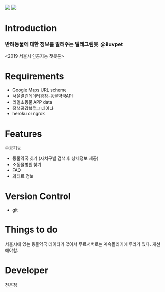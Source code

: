 <a href='https://www.python.org/downloads/release/python-370/'><img src=https://img.shields.io/badge/python-3.7-blue></a>
<a href='https://pypi.org/project/Flask/'><img src=https://img.shields.io/badge/flask-1.1.1-orange></a>


# Introduction
### 반려동물에 대한 정보를 알려주는 텔레그램봇. @iluvpet <br />
<2019 서울시 인공지능 챗봇톤><br />

# Requirements
* Google Maps URL scheme
* 서울열린데이터광장-동물약국API
* 리얼소동물 APP data
* 정책공감블로그 데이타
* heroku or ngrok

# Features
주요기능<br />
* 동물약국 찾기 (자치구별 검색 후 상세정보 제공)
* 소동물병원 찾기
* FAQ
* 과태료 정보


# Version Control
* git 

# Things to do
서울시에 있는 동물약국 데이타가 많아서 무료서버로는 계속돌리기에 무리가 있다. 개선해야함.

# Developer
전은정

